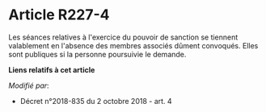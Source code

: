 # Article R227-4

Les séances relatives à l'exercice du pouvoir de sanction se tiennent valablement en l'absence des membres associés dûment
convoqués. Elles sont publiques si la personne poursuivie le demande.

**Liens relatifs à cet article**

_Modifié par_:

  - Décret n°2018-835 du 2 octobre 2018 - art. 4
